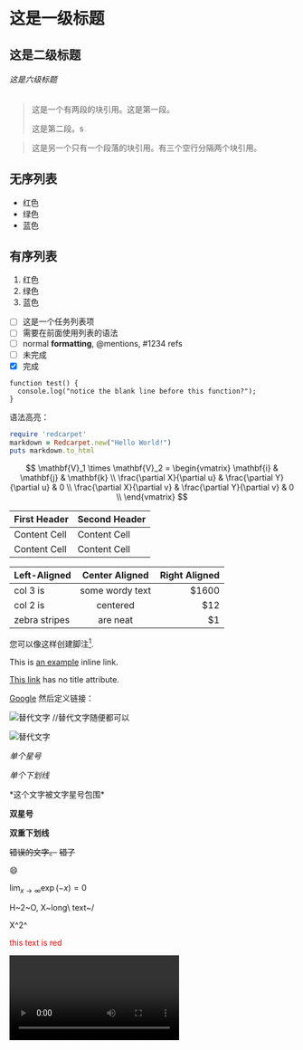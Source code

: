 # 这是一级标题

## 这是二级标题

###### 这是六级标题

> 这是一个有两段的块引用。这是第一段。
>
> 这是第二段。s


> 这是另一个只有一个段落的块引用。有三个空行分隔两个块引用。
> 

## 无序列表
*   红色
*   绿色
*   蓝色

## 有序列表
1.  红色
2. 	绿色
3.	蓝色

- [ ] 这是一个任务列表项
- [ ] 需要在前面使用列表的语法
- [ ] normal **formatting**, @mentions, #1234 refs
- [ ] 未完成
- [x] 完成

```
function test() {
  console.log("notice the blank line before this function?");
}
```

语法高亮：
```ruby
require 'redcarpet'
markdown = Redcarpet.new("Hello World!")
puts markdown.to_html
```

$$
\mathbf{V}_1 \times \mathbf{V}_2 =  \begin{vmatrix} 
\mathbf{i} & \mathbf{j} & \mathbf{k} \\
\frac{\partial X}{\partial u} &  \frac{\partial Y}{\partial u} & 0 \\
\frac{\partial X}{\partial v} &  \frac{\partial Y}{\partial v} & 0 \\
\end{vmatrix}
$$

| First Header  | Second Header |
| ------------- | ------------- |
| Content Cell  | Content Cell  |
| Content Cell  | Content Cell  |

| Left-Aligned  | Center Aligned  | Right Aligned |
| :------------ |:---------------:| -----:|
| col 3 is      | some wordy text | $1600 |
| col 2 is      | centered        |   $12 |
| zebra stripes | are neat        |    $1 |

您可以像这样创建脚注[^footnote].

[^footnote]: Here is the *text* of the **footnote**.

This is [an example](http://example.com/ "Title") inline link.

[This link](http://example.net/) has no title attribute.

[Google][]
然后定义链接：

[Google]: http://google.com/

![替代文字](/path/to/img.jpg)   //替代文字随便都可以

![替代文字](/path/to/img.jpg "可选标题")

*单个星号*

_单个下划线_

\*这个文字被文字星号包围\*

**双星号**

__双重下划线__

~~错误的文字。~~ ~~错了~~

:smile:

 $\lim_{x \to \infty} \exp(-x) = 0$ 

 H~2~O, X~long\ text~/

  X^2^

   <span style="color:red">this text is red</span> 

   <video src="xxx.mp4" />

>
>> 
>> >
>> >>
>> > > 
>> >> > >

* 注意 > 符号有距离要求，距离远近不同，会影响图片显示

## Markdown可以与HTML标签混用
* 添加字体颜色
> <font color=""></font>

> <br>





























